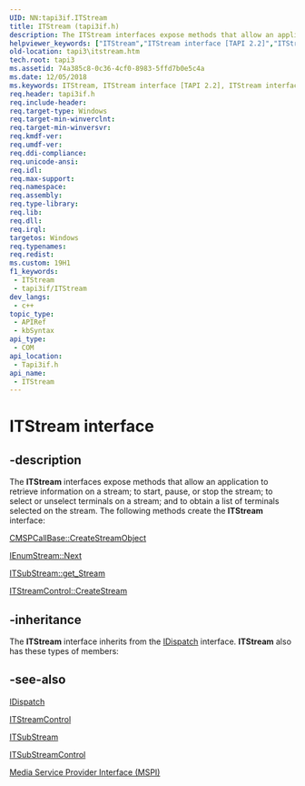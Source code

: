 ```yaml
---
UID: NN:tapi3if.ITStream
title: ITStream (tapi3if.h)
description: The ITStream interfaces expose methods that allow an application to retrieve information on a stream; to start, pause, or stop the stream; to select or unselect terminals on a stream; and to obtain a list of terminals selected on the stream.
helpviewer_keywords: ["ITStream","ITStream interface [TAPI 2.2]","ITStream interface [TAPI 2.2]","described","_tapi3_itstream","tapi3.itstream","tapi3if/ITStream"]
old-location: tapi3\itstream.htm
tech.root: tapi3
ms.assetid: 74a385c8-0c36-4cf0-8983-5ffd7b0e5c4a
ms.date: 12/05/2018
ms.keywords: ITStream, ITStream interface [TAPI 2.2], ITStream interface [TAPI 2.2],described, _tapi3_itstream, tapi3.itstream, tapi3if/ITStream
req.header: tapi3if.h
req.include-header: 
req.target-type: Windows
req.target-min-winverclnt: 
req.target-min-winversvr: 
req.kmdf-ver: 
req.umdf-ver: 
req.ddi-compliance: 
req.unicode-ansi: 
req.idl: 
req.max-support: 
req.namespace: 
req.assembly: 
req.type-library: 
req.lib: 
req.dll: 
req.irql: 
targetos: Windows
req.typenames: 
req.redist: 
ms.custom: 19H1
f1_keywords:
 - ITStream
 - tapi3if/ITStream
dev_langs:
 - c++
topic_type:
 - APIRef
 - kbSyntax
api_type:
 - COM
api_location:
 - Tapi3if.h
api_name:
 - ITStream
---
```


# ITStream interface


## -description

The 
<b>ITStream</b> interfaces expose methods that allow an application to retrieve information on a stream; to start, pause, or stop the stream; to select or unselect terminals on a stream; and to obtain a list of terminals selected on the stream. The following methods create the 
<b>ITStream</b> interface:


<a href="/windows/desktop/api/mspcall/nf-mspcall-cmspcallbase-createstreamobject">CMSPCallBase::CreateStreamObject</a>



<a href="/windows/desktop/api/tapi3if/nf-tapi3if-ienumstream-next">IEnumStream::Next</a>



<a href="/windows/desktop/api/tapi3if/nf-tapi3if-itsubstream-get_stream">ITSubStream::get_Stream</a>



<a href="/windows/desktop/api/tapi3if/nf-tapi3if-itstreamcontrol-createstream">ITStreamControl::CreateStream</a>

## -inheritance

The <b xmlns:loc="http://microsoft.com/wdcml/l10n">ITStream</b> interface inherits from the <a href="/previous-versions/windows/desktop/api/oaidl/nn-oaidl-idispatch">IDispatch</a> interface. <b>ITStream</b> also has these types of members:

## -see-also

<a href="/previous-versions/windows/desktop/api/oaidl/nn-oaidl-idispatch">IDispatch</a>



<a href="/windows/desktop/api/tapi3if/nn-tapi3if-itstreamcontrol">ITStreamControl</a>



<a href="/windows/desktop/api/tapi3if/nn-tapi3if-itsubstream">ITSubStream</a>



<a href="/windows/desktop/api/tapi3if/nn-tapi3if-itsubstreamcontrol">ITSubStreamControl</a>



<a href="/windows/desktop/Tapi/media-service-provider-interface-mspi-">Media Service Provider Interface (MSPI)</a>
